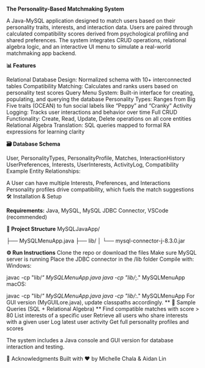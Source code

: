 **The Personality-Based Matchmaking System**

A Java-MySQL application designed to match users based on their personality traits, 
interests, and interaction data. Users are paired through calculated compatibility scores derived from psychological profiling
and shared preferences. The system integrates CRUD operations, relational algebra logic, and an interactive UI menu to simulate a 
real-world matchmaking app backend.

**📊 Features**

Relational Database Design: Normalized schema with 10+ interconnected tables
Compatibility Matching: Calculates and ranks users based on personality test scores
Query Menu System: Built-in interface for creating, populating, and querying the database
Personality Types: Ranges from Big Five traits (OCEAN) to fun social labels like “Peppy” and “Cranky”
Activity Logging: Tracks user interactions and behavior over time
Full CRUD Functionality: Create, Read, Update, Delete operations on all core entities
Relational Algebra Translation: SQL queries mapped to formal RA expressions for learning clarity

**🗃️ Database Schema**

User, PersonalityTypes, PersonalityProfile, Matches, InteractionHistory
UserPreferences, Interests, UserInterests, ActivityLog, Compatibility
Example Entity Relationships:

A User can have multiple Interests, Preferences, and Interactions
Personality profiles drive compatibility, which fuels the match suggestions
🛠️ Installation & Setup

**Requirements:** Java, MySQL, MySQL JDBC Connector, VSCode (recommended)

**📁 Project Structure**
MySQLJavaApp/

├── MySQLMenuApp.java
├── lib/
│   └── mysql-connector-j-8.3.0.jar


**⚙️ Run Instructions**
Clone the repo or download the files
Make sure MySQL server is running
Place the JDBC connector in the /lib folder
Compile with:
Windows:

javac -cp "lib/*" MySQLMenuApp.java
java -cp "lib/*;." MySQLMenuApp
macOS:

javac -cp "lib/*" MySQLMenuApp.java
java -cp "lib/*:." MySQLMenuApp
For GUI version (MyGUILore.java), update classpaths accordingly.
**
🧪 Sample Queries (SQL + Relational Algebra)
**
Find compatible matches with score > 80
List interests of a specific user
Retrieve all users who share interests with a given user
Log latest user activity
Get full personality profiles and scores


The system includes a Java console and GUI version for database interaction and testing.

🙌 Acknowledgments
Built with ❤️ by Michelle Chala & Aidan Lin
